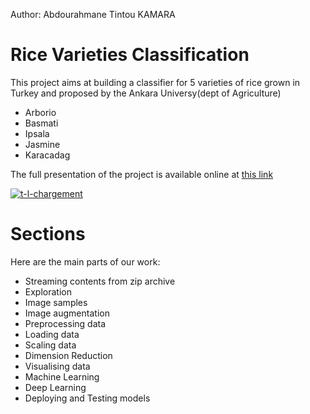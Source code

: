 
Author: Abdourahmane Tintou KAMARA


Rice Varieties Classification
=============================


This project aims at building a classifier for 5 varieties of rice grown in Turkey and proposed by the Ankara Universy(dept of Agriculture)

*   Arborio
*   Basmati
*   Ipsala
*   Jasmine
*   Karacadag

The full presentation of the project is available online at [this link](https://atkamara.github.io/rice_presentation)

<a href="https://ibb.co/4Yxhkxf"><img src="https://i.ibb.co/vQ8098B/t-l-chargement.png" alt="t-l-chargement" border="0"></a>

Sections
========
Here are the main parts of our work:
* Streaming contents from zip archive
* Exploration
* Image samples
* Image augmentation
* Preprocessing data
* Loading data
* Scaling data
* Dimension Reduction
* Visualising data
* Machine Learning
* Deep Learning
* Deploying and Testing models